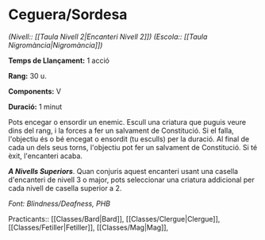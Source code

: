 # Ceguera/Sordesa

*(Nivell:: [[Taula Nivell 2|Encanteri Nivell 2]]) (Escola:: [[Taula Nigromància|Nigromància]])*

**Temps de Llançament:** 1 acció

**Rang:** 30 u.

**Components:** V

**Duració:** 1 minut

Pots encegar o ensordir un enemic. Escull una criatura que puguis veure dins del rang, i la forces a fer un salvament de Constitució. Si el falla, l'objectiu és o bé encegat o ensordit (tu esculls) per la duració. Al final de cada un dels seus torns, l'objectiu pot fer un salvament de Constitució. Si té èxit, l'encanteri acaba.

***A Nivells Superiors***. Quan conjuris aquest encanteri usant una casella d'encanteri de nivell 3 o major, pots seleccionar una criatura addicional per cada nivell de casella superior a 2.


*Font: Blindness/Deafness, PHB*



Practicants:: [[Classes/Bard|Bard]], [[Classes/Clergue|Clergue]], [[Classes/Fetiller|Fetiller]], [[Classes/Mag|Mag]],